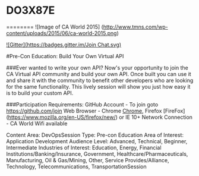 # DO3X87E
========
![Image of CA World 2015] (http://www.tmns.com/wp-content/uploads/2015/06/ca-world-2015.png)

[![Gitter](https://badges.gitter.im/Join Chat.svg)](https://gitter.im/DevTestSolutions/DO3X87E?utm_source=badge&utm_medium=badge&utm_campaign=pr-badge&utm_content=badge)

#Pre-Con Education:  Build Your Own Virtual API

###Ever wanted to write your own API? Now's your opportunity to join the CA Virtual API community and build your own API. Once built you can use it and share it with the community to benefit other developers who are looking for the same functionality. This lively session will show you just how easy it is to build your custom API.

###Participation Requirements:
GitHub Account - To join goto https://github.com/join
Web Browser - Chrome [Chrome](https://www.google.com/chrome/), Firefox [FireFox] (https://www.mozilla.org/en-US/firefox/new/) or IE 10+
Network Connection - CA World Wifi available

Content Area: DevOpsSession 
Type: Pre-con Education
Area of Interest: Application Development
Audience Level: Advanced, Technical, Beginner, Intermediate
Industries of Interest: Education, Energy, Financial Institutions/Banking/Insurance, Government, Healthcare/Pharmaceuticals, Manufacturing, Oil & Gas/Mining, Other, Service Provides/Alliance, Technology, Telecommunications, TransportationSession 
